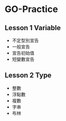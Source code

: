 # GO-Practice

## Lesson 1 Variable
 - 不定型別宣告
 - 一般宣告
 - 宣告初始值
 - 短變數宣告
## Lesson 2 Type
 - 整數
 - 浮點數
 - 複數
 - 字串
 - 布林
